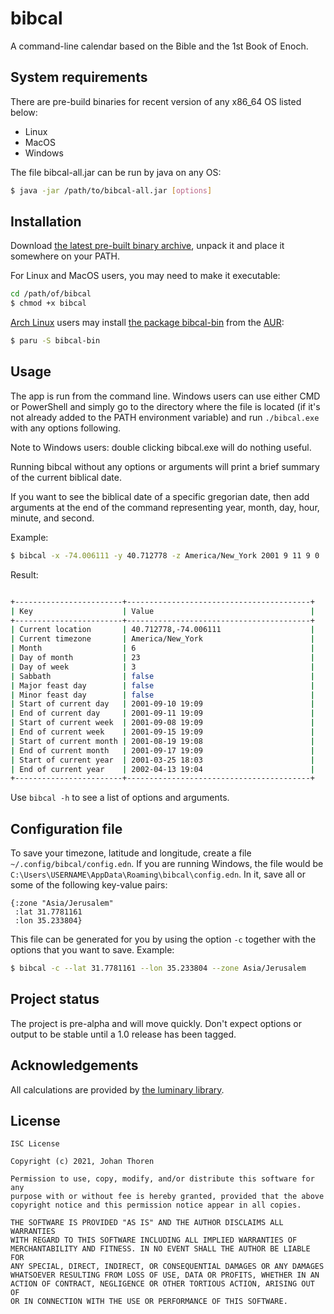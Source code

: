 # bibcal

A command-line calendar based on the Bible and the 1st Book of Enoch.

## System requirements

There are pre-build binaries for recent version of any x86_64 OS listed below:

- Linux
- MacOS
- Windows

The file bibcal-all.jar can be run by java on any OS:

``` sh
$ java -jar /path/to/bibcal-all.jar [options]
```

## Installation

Download [the latest pre-built
binary archive](https://github.com/johanthoren/bibcal/releases/latest), unpack 
it and place it somewhere on your PATH.

For Linux and MacOS users, you may need to make it executable:

``` sh
cd /path/of/bibcal
$ chmod +x bibcal
```

[Arch Linux](https://archlinux.org/) users may install [the package
bibcal-bin](https://aur.archlinux.org/packages/bibcal-bin/) from the
[AUR](https://aur.archlinux.org/):

``` sh
$ paru -S bibcal-bin
```

## Usage

The app is run from the command line. Windows users can use either CMD or
PowerShell and simply go to the directory where the file is located (if it's not
already added to the PATH environment variable) and run `./bibcal.exe` with any
options following.

Note to Windows users: double clicking bibcal.exe will do nothing useful.

Running bibcal without any options or arguments will print a brief summary of
the current biblical date.

If you want to see the biblical date of a specific gregorian date, then add
arguments at the end of the command representing year, month, day, hour, minute,
and second. 

Example:
``` sh
$ bibcal -x -74.006111 -y 40.712778 -z America/New_York 2001 9 11 9 0

```
Result:
```sh

+------------------------+-----------------------------------------+
| Key                    | Value                                   |
+------------------------+-----------------------------------------+
| Current location       | 40.712778,-74.006111                    |
| Current timezone       | America/New_York                        |
| Month                  | 6                                       |
| Day of month           | 23                                      |
| Day of week            | 3                                       |
| Sabbath                | false                                   |
| Major feast day        | false                                   |
| Minor feast day        | false                                   |
| Start of current day   | 2001-09-10 19:09                        |
| End of current day     | 2001-09-11 19:09                        |
| Start of current week  | 2001-09-08 19:09                        |
| End of current week    | 2001-09-15 19:09                        |
| Start of current month | 2001-08-19 19:08                        |
| End of current month   | 2001-09-17 19:09                        |
| Start of current year  | 2001-03-25 18:03                        |
| End of current year    | 2002-04-13 19:04                        |
+------------------------+-----------------------------------------+
```

Use `bibcal -h` to see a list of options and arguments.

## Configuration file

To save your timezone, latitude and longitude, create a file
`~/.config/bibcal/config.edn`. If you are running Windows, the file would be
`C:\Users\USERNAME\AppData\Roaming\bibcal\config.edn`. In it, save all or some
of the following key-value pairs:

``` edn
{:zone "Asia/Jerusalem"
 :lat 31.7781161
 :lon 35.233804}
```

This file can be generated for you by using the option `-c` together with the
options that you want to save. Example:

``` sh
$ bibcal -c --lat 31.7781161 --lon 35.233804 --zone Asia/Jerusalem
```

## Project status

The project is pre-alpha and will move quickly. Don't expect options or output
to be stable until a 1.0 release has been tagged.

## Acknowledgements

All calculations are provided by [the luminary library](https://github.com/johanthoren/luminary).

## License

```
ISC License

Copyright (c) 2021, Johan Thoren

Permission to use, copy, modify, and/or distribute this software for any
purpose with or without fee is hereby granted, provided that the above
copyright notice and this permission notice appear in all copies.

THE SOFTWARE IS PROVIDED "AS IS" AND THE AUTHOR DISCLAIMS ALL WARRANTIES
WITH REGARD TO THIS SOFTWARE INCLUDING ALL IMPLIED WARRANTIES OF
MERCHANTABILITY AND FITNESS. IN NO EVENT SHALL THE AUTHOR BE LIABLE FOR
ANY SPECIAL, DIRECT, INDIRECT, OR CONSEQUENTIAL DAMAGES OR ANY DAMAGES
WHATSOEVER RESULTING FROM LOSS OF USE, DATA OR PROFITS, WHETHER IN AN
ACTION OF CONTRACT, NEGLIGENCE OR OTHER TORTIOUS ACTION, ARISING OUT OF
OR IN CONNECTION WITH THE USE OR PERFORMANCE OF THIS SOFTWARE.
```
